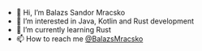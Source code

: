 - 👋 Hi, I’m Balazs Sandor Mracsko
- 👀 I’m interested in Java, Kotlin and Rust development
- 🌱 I’m currently learning Rust
- 📫 How to reach me [@BalazsMracsko](https://twitter.com/BalazsMracsko)

<!---
mracsko/mracsko is a ✨ special ✨ repository because its `README.md` (this file) appears on your GitHub profile.
You can click the Preview link to take a look at your changes.
--->

